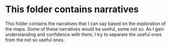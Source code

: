 # This folder contains narratives

This folder contains the narratives that I can say based on the exploration of the maps.
Some of these narratives would be useful, some not so.  As I gain understanding and
confidence with them, I try to separate the useful ones from the not so useful
ones.